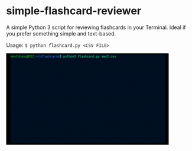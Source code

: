 # simple-flashcard-reviewer
A simple Python 3 script for reviewing flashcards in your Terminal. Ideal if you prefer something simple and text-based.

Usage:
``
$ python flashcard.py <CSV FILE>
``

<img src="https://raw.githubusercontent.com/kenfzhang/simple-flashcard-reviewer/main/example.gif" alt="drawing" width="440"/>
